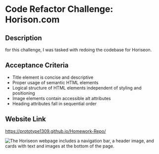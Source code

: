 
# Code Refactor Challenge: Horison.com #

## Description 
for this challenge, I was tasked with redoing the codebase for Horiseon.

## Acceptance Criteria

* Title element is concise and descriptive 
* Proper usage of semantic HTML elements
* Logical structure of HTML elements independent of styling and positioning
* Image elements contain accessible alt attributes
* Heading attributes fall in sequential order

## Website Link
https://prototype1309.github.io/Homework-Repo/

![The Horiseon webpage includes a navigation bar, a header image, and cards with text and images at the bottom of the page.](.Asset/assets/images/01-html-css-git-homework-demo.png)
 
